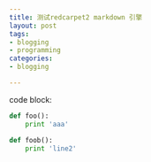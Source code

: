 ```yaml
---
title: 测试redcarpet2 markdown 引擎
layout: post
tags:
- blogging
- programming
categories:
- blogging

---
```


code block:

```python
def foo():
    print 'aaa'

def foob():
    print 'line2'

```

